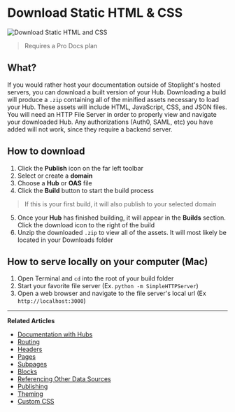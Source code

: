 # Download Static HTML & CSS

![Download Static HTML and CSS](https://github.com/stoplightio/docs/blob/develop/assets/gifs/export-static-html.gif?raw=true)

> Requires a Pro Docs plan 

## What?
If you would rather host your documentation outside of Stoplight's hosted servers, you can download a built version of your Hub. Downloading a build will produce a `.zip` containing all of the minified assets necessary to load your Hub. These assets will include HTML, JavaScript, CSS, and JSON files. You will need an HTTP File Server in order to properly view and navigate your downloaded Hub. Any authorizations (Auth0, SAML, etc) you have added will not work, since they require a backend server.

## How to download
1. Click the **Publish** icon on the far left toolbar 
2. Select or create a **domain**
3. Choose a **Hub** or **OAS** file
4. Click the **Build** button to start the build process

> If this is your first build, it will also publish to your selected domain

5. Once your **Hub** has finished building, it will appear in the **Builds** section. Click the download icon to the right of the build
6. Unzip the downloaded `.zip` to view all of the assets. It will most likely be located in your Downloads folder

## How to serve locally on your computer (Mac)
1. Open Terminal and `cd` into the root of your build folder
2. Start your favorite file server (Ex. `python -m SimpleHTTPServer`)
3. Open a web browser and navigate to the file server's local url (Ex `http://localhost:3000`)

---
**Related Articles**
- [Documentation with Hubs](/documentation/introduction)
- [Routing](/documentation/getting-started/routing)
- [Headers](/documentation/getting-started/header-footer)
- [Pages](/documentation/getting-started/pages)
- [Subpages](/documentation/getting-started/subpages)
- [Blocks](/documentation/blocks)
- [Referencing Other Data Sources](/documentation/referencing-other-data-sources)
- [Publishing](/documentation/publishing)
- [Theming](/documentation/design/theming)
- [Custom CSS](/documentation/design/custom-css)

